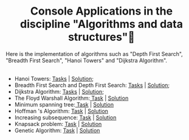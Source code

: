 <h1 align="center"> Console Applications in the discipline "Algorithms and data structures"🧾</h1>
Here is the implementation of algorithms such as "Depth First Search", "Breadth First Search", "Hanoi Towers" and "Dijkstra Algorithm".
<br><br>
<ul>
  <li>Hanoi Towers: <a href="">Tasks</a> | <a href="https://github.com/zephyrXXX/Algorithms-and-data-structures-part1/blob/master/lab01.cpp">Solution</a>;</li>
  <li>Breadth First Search and Depth First Search: <a href="https://github.com/zephyrXXX/Algorithms-and-data-structures-part1/blob/master/%D0%90%D0%BB%D0%B3%D0%BE%D1%80%D0%B8%D1%82%D0%BC%D1%8B_%D0%B8_%D1%81%D1%82%D1%80%D1%83%D0%BA%D1%82%D1%83%D1%80%D1%8B_%D0%B4%D0%B0%D0%BD%D0%BD%D1%8B%D1%85_%D0%A1%D0%B5%D0%BC%D0%B5%D1%81%D1%82%D1%80_2_%D0%9B%D0%B0%D0%B1%D0%BE%D0%B0%D1%80%D1%82%D0%BE%D1%80%D0%BD%D0%B0%D1%8F_%D1%80%D0%B0%D0%B1%D0%BE%D1%82%D0%B0_2_%D0%93%D1%80%D0%B0%D1%84%D1%8B.docx">Tasks</a> | <a href="https://github.com/zephyrXXX/Algorithms-and-data-structures-part1/blob/master/lab02.cpp">Solution</a>;</li>
  <li>Dijkstra Algorithm: <a href="https://github.com/zephyrXXX/Algorithms-and-data-structures-part1/blob/master/%D0%90%D0%BB%D0%B3%D0%BE%D1%80%D0%B8%D1%82%D0%BC%D1%8B_%D0%B8_%D1%81%D1%82%D1%80%D1%83%D0%BA%D1%82%D1%83%D1%80%D1%8B_%D0%B4%D0%B0%D0%BD%D0%BD%D1%8B%D1%85_%D0%A1%D0%B5%D0%BC%D0%B5%D1%81%D1%82%D1%80_2_%D0%9B%D0%B0%D0%B1%D0%BE%D0%B0%D1%80%D1%82%D0%BE%D1%80%D0%BD%D0%B0%D1%8F_%D1%80%D0%B0%D0%B1%D0%BE%D1%82%D0%B0_3_%D0%93%D1%80%D0%B0%D1%84%D1%8B.docx">Tasks</a> | <a href="https://github.com/zephyrXXX/Algorithms-and-data-structures-part1/blob/master/lab03.cpp">Solution</a>;</li>
  <li>The Floyd Warshall Algorithm:<a href="https://github.com/zephyrXXX/Algorithms-and-data-structures-part1/blob/master/%D0%90%D0%BB%D0%B3%D0%BE%D1%80%D0%B8%D1%82%D0%BC%D1%8B%20%D0%B8%20%D1%81%D1%82%D1%80%D1%83%D0%BA%D1%82%D1%83%D1%80%D1%8B%20%D0%B4%D0%B0%D0%BD%D0%BD%D1%8B%D1%85.%20%D0%A1%D0%B5%D0%BC%D0%B5%D1%81%D1%82%D1%80%202.%20%D0%9B%D0%B0%D0%B1%D0%BE%D0%B0%D1%80%D1%82%D0%BE%D1%80%D0%BD%D0%B0%D1%8F%20%D1%80%D0%B0%D0%B1%D0%BE%D1%82%D0%B0%204.%20%D0%93%D1%80%D0%B0%D1%84%D1%8B.docx"> Task</a> | <a href="https://github.com/zephyrXXX/Algorithms-and-data-structures-part1/blob/master/lab04.cpp">Solution</a></li>
  <li>Minimum spanning tree:<a href="https://github.com/zephyrXXX/Algorithms-and-data-structures-part1/blob/master/%D0%9B%D0%B0%D0%B1%D0%BE%D1%80%D0%B0%D1%82%D0%BE%D1%80%D0%BD%D0%B0%D1%8F_%D1%80%D0%B0%D0%B1%D0%BE%D1%82%D0%B0_%E2%84%965.docx"> Task</a> | <a href="https://github.com/zephyrXXX/Algorithms-and-data-structures-part1/blob/master/lab05.cpp">Solution</a></li>
  <li>Hoffman 's Algorithm: <a href="https://github.com/zephyrXXX/Algorithms-and-data-structures-part1">Task</a> | <a href="https://github.com/zephyrXXX/Algorithms-and-data-structures-part1/tree/master/lab06">Solution</a></li>  
  <li>Increasing subsequence: <a href="https://github.com/zephyrXXX/Algorithms-and-data-structures-part1/blob/master/%D0%90%D0%BB%D0%B3%D0%BE%D1%80%D0%B8%D1%82%D0%BC%D1%8B_%D0%B8_%D1%81%D1%82%D1%80%D1%83%D0%BA%D1%82%D1%83%D1%80%D1%8B_%D0%B4%D0%B0%D0%BD%D0%BD%D1%8B%D1%85_%D0%A1%D0%B5%D0%BC%D0%B5%D1%81%D1%82%D1%80_2_%D0%9B%D0%B0%D0%B1%D0%BE%D0%B0%D1%80%D1%82%D0%BE%D1%80%D0%BD%D0%B0%D1%8F_%D1%80%D0%B0%D0%B1%D0%BE%D1%82%D0%B0_7.docx">Task</a> | <a href="https://github.com/zephyrXXX/Algorithms-and-data-structures-part1/blob/master/lab07.cpp">Solution</a></li> 
  <li>Knapsack problem: <a href="https://github.com/zephyrXXX/Algorithms-and-data-structures-part1/blob/master/%D0%90%D0%BB%D0%B3%D0%BE%D1%80%D0%B8%D1%82%D0%BC%D1%8B_%D0%B8_%D1%81%D1%82%D1%80%D1%83%D0%BA%D1%82%D1%83%D1%80%D1%8B_%D0%B4%D0%B0%D0%BD%D0%BD%D1%8B%D1%85_%D0%A1%D0%B5%D0%BC%D0%B5%D1%81%D1%82%D1%80_2_%D0%9B%D0%B0%D0%B1%D0%BE%D0%B0%D1%80%D1%82%D0%BE%D1%80%D0%BD%D0%B0%D1%8F_%D1%80%D0%B0%D0%B1%D0%BE%D1%82%D0%B0_8_%D0%A0%D1%8E%D0%BA%D0%B7%D0%B0%D0%BA.docx">Task</a> | <a href="https://github.com/zephyrXXX/Algorithms-and-data-structures-part1/blob/master/lab08.cpp">Solution</a></li>  
  <li>Genetic Algorithm: <a href="https://github.com/zephyrXXX/Algorithms-and-data-structures-part1/blob/master/%D0%90%D0%BB%D0%B3%D0%BE%D1%80%D0%B8%D1%82%D0%BC%D1%8B_%D0%B8_%D1%81%D1%82%D1%80%D1%83%D0%BA%D1%82%D1%83%D1%80%D1%8B_%D0%B4%D0%B0%D0%BD%D0%BD%D1%8B%D1%85_%D0%A1%D0%B5%D0%BC%D0%B5%D1%81%D1%82%D1%80_2_%D0%9B%D0%B0%D0%B1%D0%BE%D0%B0%D1%80%D1%82%D0%BE%D1%80%D0%BD%D0%B0%D1%8F_%D1%80%D0%B0%D0%B1%D0%BE%D1%82%D0%B0_9_%D0%93%D0%B5%D0%BD%D0%B5%D1%82%D0%B8%D1%87%D0%B5%D1%81%D0%BA%D0%B8%D0%B9%20(3).docx">Task</a> | <a href="https://github.com/zephyrXXX/Algorithms-and-data-structures-part1/blob/master/lab09.cpp">Solution</a></li>  
</ul>

<!--
<li><a href="">Task</a> | <a href="">Solution</a></li>  

-->

